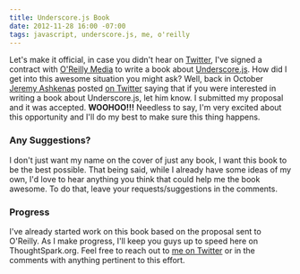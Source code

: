 ```yaml
---
title: Underscore.js Book
date: 2012-11-28 16:00 -07:00
tags: javascript, underscore.js, me, o'reilly
---
```


Let's make it official, in case you didn't hear on [Twitter](http://twitter.com/whitlockjc/status/259296818360377346),
I've signed a contract with [O'Reilly Media](http://oreilly.com/) to write a book about
[Underscore.js](http://underscorejs.org).  How did I get into this awesome situation you might ask?  Well, back in
October [Jeremy Ashkenas](https://twitter.com/jashkenas) posted
[on Twitter](https://twitter.com/jashkenas/status/258249389733187584) saying that if you were interested in writing
a book about Underscore.js, let him know.  I submitted my proposal and it was accepted.  **WOOHOO!!!**  Needless to
say, I'm very excited about this opportunity and I'll do my best to make sure this thing happens.

### Any Suggestions?
I don't just want my name on the cover of just any book, I want this book to be the best possible.  That being said,
while I already have some ideas of my own, I'd love to hear anything you think that could help me the book awesome.  To
do that, leave your requests/suggestions in the comments.

### Progress
I've already started work on this book based on the proposal sent to O'Reilly.  As I make progress, I'll keep you guys
up to speed here on ThoughtSpark.org.  Feel free to reach out to [me on Twitter](https://twitter.com/whitlockjc) or
in the comments with anything pertinent to this effort.